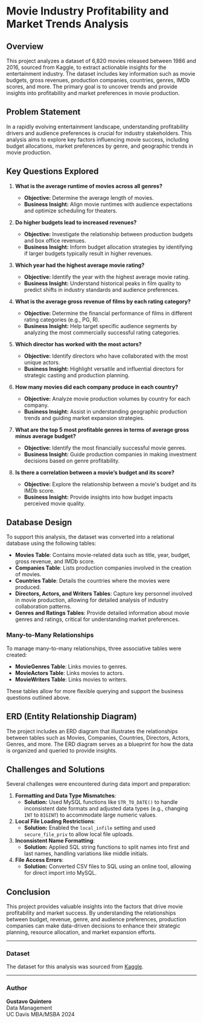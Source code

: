 # Movie Industry Profitability and Market Trends Analysis

## Overview
This project analyzes a dataset of 6,820 movies released between 1986 and 2016, sourced from Kaggle, to extract actionable insights for the entertainment industry. The dataset includes key information such as movie budgets, gross revenues, production companies, countries, genres, IMDb scores, and more. The primary goal is to uncover trends and provide insights into profitability and market preferences in movie production.

## Problem Statement
In a rapidly evolving entertainment landscape, understanding profitability drivers and audience preferences is crucial for industry stakeholders. This analysis aims to explore key factors influencing movie success, including budget allocations, market preferences by genre, and geographic trends in movie production.

## Key Questions Explored
1. **What is the average runtime of movies across all genres?**
   - **Objective:** Determine the average length of movies.
   - **Business Insight:** Align movie runtimes with audience expectations and optimize scheduling for theaters.

2. **Do higher budgets lead to increased revenues?**
   - **Objective:** Investigate the relationship between production budgets and box office revenues.
   - **Business Insight:** Inform budget allocation strategies by identifying if larger budgets typically result in higher revenues.

3. **Which year had the highest average movie rating?**
   - **Objective:** Identify the year with the highest average movie rating.
   - **Business Insight:** Understand historical peaks in film quality to predict shifts in industry standards and audience preferences.

4. **What is the average gross revenue of films by each rating category?**
   - **Objective:** Determine the financial performance of films in different rating categories (e.g., PG, R).
   - **Business Insight:** Help target specific audience segments by analyzing the most commercially successful rating categories.

5. **Which director has worked with the most actors?**
   - **Objective:** Identify directors who have collaborated with the most unique actors.
   - **Business Insight:** Highlight versatile and influential directors for strategic casting and production planning.

6. **How many movies did each company produce in each country?**
   - **Objective:** Analyze movie production volumes by country for each company.
   - **Business Insight:** Assist in understanding geographic production trends and guiding market expansion strategies.

7. **What are the top 5 most profitable genres in terms of average gross minus average budget?**
   - **Objective:** Identify the most financially successful movie genres.
   - **Business Insight:** Guide production companies in making investment decisions based on genre profitability.

8. **Is there a correlation between a movie’s budget and its score?**
   - **Objective:** Explore the relationship between a movie's budget and its IMDb score.
   - **Business Insight:** Provide insights into how budget impacts perceived movie quality.

## Database Design
To support this analysis, the dataset was converted into a relational database using the following tables:
- **Movies Table**: Contains movie-related data such as title, year, budget, gross revenue, and IMDb score.
- **Companies Table**: Lists production companies involved in the creation of movies.
- **Countries Table**: Details the countries where the movies were produced.
- **Directors, Actors, and Writers Tables**: Capture key personnel involved in movie production, allowing for detailed analysis of industry collaboration patterns.
- **Genres and Ratings Tables**: Provide detailed information about movie genres and ratings, critical for understanding market preferences.

### Many-to-Many Relationships
To manage many-to-many relationships, three associative tables were created:
- **MovieGenres Table**: Links movies to genres.
- **MovieActors Table**: Links movies to actors.
- **MovieWriters Table**: Links movies to writers.

These tables allow for more flexible querying and support the business questions outlined above.

## ERD (Entity Relationship Diagram)
The project includes an ERD diagram that illustrates the relationships between tables such as Movies, Companies, Countries, Directors, Actors, Genres, and more. The ERD diagram serves as a blueprint for how the data is organized and queried to provide insights.

## Challenges and Solutions
Several challenges were encountered during data import and preparation:
1. **Formatting and Data Type Mismatches**:
   - **Solution:** Used MySQL functions like `STR_TO_DATE()` to handle inconsistent date formats and adjusted data types (e.g., changing `INT` to `BIGINT`) to accommodate large numeric values.
2. **Local File Loading Restrictions**:
   - **Solution:** Enabled the `local_infile` setting and used `secure_file_priv` to allow local file uploads.
3. **Inconsistent Name Formatting**:
   - **Solution:** Applied SQL string functions to split names into first and last names, handling variations like middle initials.
4. **File Access Errors**:
   - **Solution:** Converted CSV files to SQL using an online tool, allowing for direct import into MySQL.

## Conclusion
This project provides valuable insights into the factors that drive movie profitability and market success. By understanding the relationships between budget, revenue, genre, and audience preferences, production companies can make data-driven decisions to enhance their strategic planning, resource allocation, and market expansion efforts.

---

### Dataset
The dataset for this analysis was sourced from [Kaggle](https://www.kaggle.com).

---

### Author
**Gustavo Quintero**  
Data Management  
UC Davis MBA/MSBA 2024  
